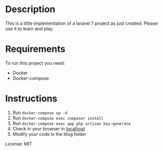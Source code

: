 # Description

This is a little implementation of a laravel 7 project as just created. Please use it to learn and play.

# Requirements

To run this project you need:

- Docker
- Docker-compose

# Instructions

1. Run `docker-compose up -d`
2. Run `docker-compose exec composer install`
3. Run `docker-compose exec app php artisan key:generate`
4. Check in your browser in [localhost](http://localhost:8000)
5. Modify your code in the blog folder


License: MIT